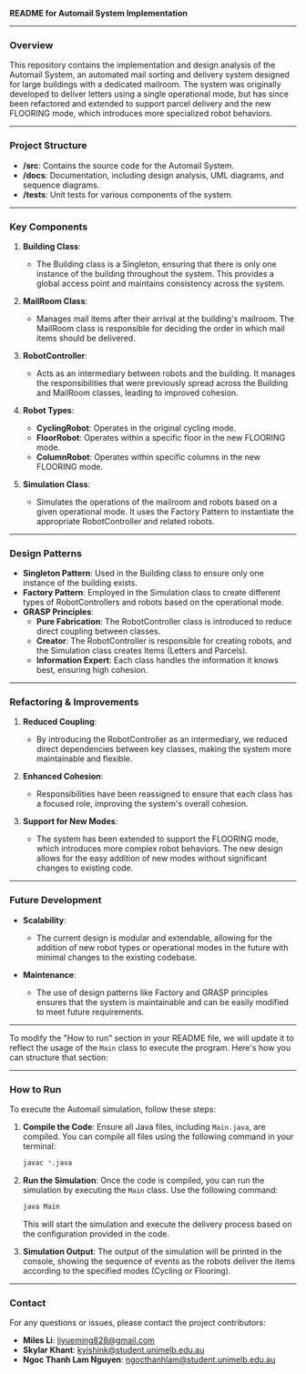 **README for Automail System Implementation**

---

### Overview

This repository contains the implementation and design analysis of the Automail System, an automated mail sorting and delivery system designed for large buildings with a dedicated mailroom. The system was originally developed to deliver letters using a single operational mode, but has since been refactored and extended to support parcel delivery and the new FLOORING mode, which introduces more specialized robot behaviors.

---

### Project Structure

- **/src**: Contains the source code for the Automail System.
- **/docs**: Documentation, including design analysis, UML diagrams, and sequence diagrams.
- **/tests**: Unit tests for various components of the system.

---

### Key Components

1. **Building Class**:
   - The Building class is a Singleton, ensuring that there is only one instance of the building throughout the system. This provides a global access point and maintains consistency across the system.

2. **MailRoom Class**:
   - Manages mail items after their arrival at the building's mailroom. The MailRoom class is responsible for deciding the order in which mail items should be delivered.

3. **RobotController**:
   - Acts as an intermediary between robots and the building. It manages the responsibilities that were previously spread across the Building and MailRoom classes, leading to improved cohesion.

4. **Robot Types**:
   - **CyclingRobot**: Operates in the original cycling mode.
   - **FloorRobot**: Operates within a specific floor in the new FLOORING mode.
   - **ColumnRobot**: Operates within specific columns in the new FLOORING mode.

5. **Simulation Class**:
   - Simulates the operations of the mailroom and robots based on a given operational mode. It uses the Factory Pattern to instantiate the appropriate RobotController and related robots.

---

### Design Patterns

- **Singleton Pattern**: Used in the Building class to ensure only one instance of the building exists.
- **Factory Pattern**: Employed in the Simulation class to create different types of RobotControllers and robots based on the operational mode.
- **GRASP Principles**:
   - **Pure Fabrication**: The RobotController class is introduced to reduce direct coupling between classes.
   - **Creator**: The RobotController is responsible for creating robots, and the Simulation class creates Items (Letters and Parcels).
   - **Information Expert**: Each class handles the information it knows best, ensuring high cohesion.

---

### Refactoring & Improvements

1. **Reduced Coupling**:
   - By introducing the RobotController as an intermediary, we reduced direct dependencies between key classes, making the system more maintainable and flexible.

2. **Enhanced Cohesion**:
   - Responsibilities have been reassigned to ensure that each class has a focused role, improving the system's overall cohesion.

3. **Support for New Modes**:
   - The system has been extended to support the FLOORING mode, which introduces more complex robot behaviors. The new design allows for the easy addition of new modes without significant changes to existing code.

---

### Future Development

- **Scalability**:
   - The current design is modular and extendable, allowing for the addition of new robot types or operational modes in the future with minimal changes to the existing codebase.

- **Maintenance**:
   - The use of design patterns like Factory and GRASP principles ensures that the system is maintainable and can be easily modified to meet future requirements.

---

To modify the "How to run" section in your README file, we will update it to reflect the usage of the `Main` class to execute the program. Here's how you can structure that section:

---

### How to Run

To execute the Automail simulation, follow these steps:

1. **Compile the Code**: 
   Ensure all Java files, including `Main.java`, are compiled. You can compile all files using the following command in your terminal:
   
   ```bash
   javac *.java
   ```

2. **Run the Simulation**:
   Once the code is compiled, you can run the simulation by executing the `Main` class. Use the following command:
   
   ```bash
   java Main
   ```
   
   This will start the simulation and execute the delivery process based on the configuration provided in the code.

3. **Simulation Output**:
   The output of the simulation will be printed in the console, showing the sequence of events as the robots deliver the items according to the specified modes (Cycling or Flooring).

---

### Contact

For any questions or issues, please contact the project contributors:

- **Miles Li**: liyueming828@gmail.com
- **Skylar Khant**: kyishink@student.unimelb.edu.au
- **Ngoc Thanh Lam Nguyen**: ngocthanhlam@student.unimelb.edu.au

